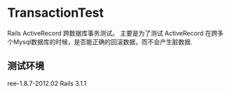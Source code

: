 # TransactionTest

Rails ActiveRecord 跨数据库事务测试。
主要是为了测试 ActiveRecord 在跨多个Mysql数据库的时候，是否能正确的回滚数据，而不会产生脏数据.

## 测试环境
ree-1.8.7-2012.02
Rails 3.1.1
